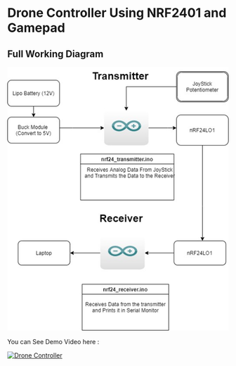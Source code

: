# Drone Controller Using NRF2401 and Gamepad

## Full Working Diagram

!["Working Diagram"](./Pictures/RF_Module.jpg )

You can See Demo Video here :

[![Drone Controller](https://www.curdes.com/media/catalog/product/cache/8aefad00f530c176ba594b67fe26e42a/g/m/gmpd_crop.jpg)](https://www.youtube.com/watch?v=nSycrNH2Enk)


